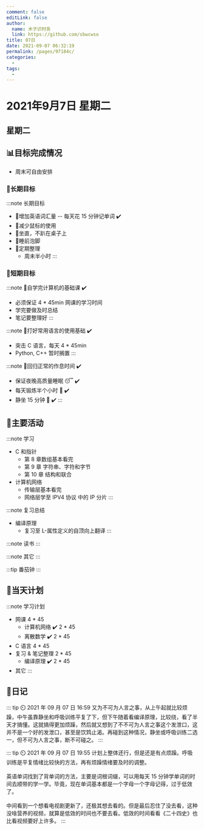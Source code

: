 ```yaml
---
comment: false
editLink: false
author: 
  name: 木子识时务
  link: https://github.com/sbwcwso
title: 07日
date: 2021-09-07 06:32:19
permalink: /pages/97184c/
categories: 
  - 
tags: 
  - 
---
```


# 2021年9月7日 星期二

## 星期二

## 📊目标完成情况

* 周末可自由安排

### 🐺长期目标

:::note 长期目标
* 🚢增加英语词汇量 -- 每天花 15 分钟记单词  ✔️
* 🚢减少鼠标的使用
* 🚢坐直，不趴在桌子上
* 🚢睡前泡脚
* 🚢定期整理
  * 周未半小时
:::

### 🐆短期目标

:::note 🚗自学完计算机的基础课  ✔️
* 必须保证 4 * 45min 网课的学习时间
* 学完要做及时总结
* 笔记要整理好
:::

:::note 🚗打好常用语言的使用基础  ✔️
* 突击 C 语言，每天 4 * 45min
* Python, C++ 暂时搁置
:::

:::note 🚗回归正常的作息时间  ✔️
* 保证夜晚高质量睡眠 😴  ✔️
* 每天锻炼半个小时 🏃  ✔️
* 静坐 15 分钟 🙏  ✔️
:::

## 🏃主要活动

:::note 学习
* C 和指针
  * 第 8  章数组基本看完
  * 第 9  章 字符串、字符和字节
  * 第 10 章 结构和联合
* 计算机网络
  * 传输层基本看完
  * 网络层学至 IPV4 协议 中的 IP 分片
:::

:::note 复习总结
* 编译原理
  * 复习至 L-属性定义的自顶向上翻译
:::

:::note 读书
:::

:::note 其它
:::

:::tip 番茄钟
:::

## 📓当天计划

:::note 学习计划
* 网课 4 * 45
  * 计算机网络  ✔️  2 * 45
  * 离散数学  ✔️ 2 * 45
* C 语言 4 * 45
* 复习 & 笔记整理 2 * 45
  * 编译原理  ✔️ 2 * 45
* 其它
:::

## 🤔日记

::: tip ⏲️ 2021 年 09 月 07 日 16:59
又为不可为人言之事，从上午起就比较烦躁，中午虽靠静坐和呼吸训练平复了下，但下午随着看编译原理，比较绕，看了半天才搞懂。这就搞得更加烦躁，然后就又想到了不不可为人言之事这个发泄口，这并不是一个好的发泄口，甚至是饮鸩止渴。再碰到这种情况，静坐或呼吸训练二选一，但不可为人言之事，断不可碰之。
:::


::: tip ⏲️ 2021 年 09 月 07 日 19:55
计划上整体还行，但是还是有点烦躁。呼吸训练是平复情绪比较快的方法，再有烦躁情绪要及时的调整。
<br><br>
英语单词找到了背单词的方法，主要是词根词缀，可以用每天 15 分钟学单词的时间去顺带的学一学。毕竟，现在单词基本都是一个字母一个字母记得，过于低效了。
<br><br>
中间看到一个想看电视剧更新了，还极其想去看的。但是最后忍住了没去看，这种没啥营养的视频，就算是低效的时间也不要去看。低效的时间看看《二十四史》也比看视频要好上许多。
:::
